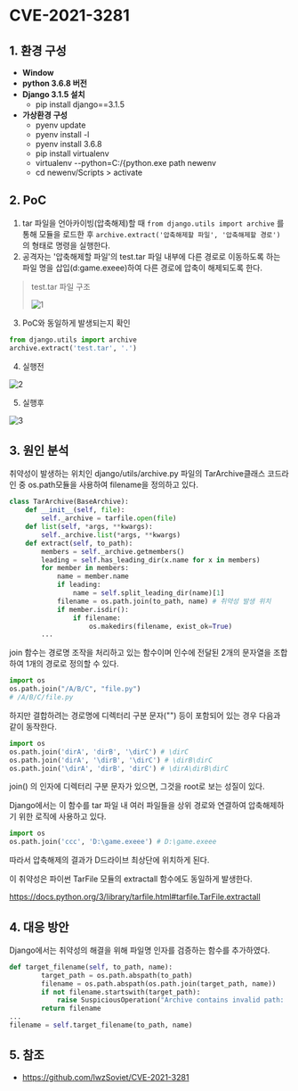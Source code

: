 # CVE-2021-3281

## 1. 환경 구성

+ **Window**
+ **python 3.6.8 버전** 
+ **Django 3.1.5 설치**
  + pip install django==3.1.5
+ **가상환경 구성**
  + pyenv update
  + pyenv install -l
  + pyenv install 3.6.8
  + pip install virtualenv
  + virtualenv --python=C:/{python.exe path newenv
  + cd newenv/Scripts > activate

## 2. PoC

1. tar 파일을 언아카이빙(압축해제)할 때 `from django.utils import archive` 를 통해 모듈을 로드한 후 `archive.extract('압축해제할 파일', '압축해제할 경로')` 의 형태로 명령을 실행한다.
2. 공격자는 '압축해제할 파일'의 test.tar 파일 내부에 다른 경로로 이동하도록 하는 파일 명을 삽입(d:game.exeee)하여 다른 경로에 압축이 해제되도록 한다.

> test.tar 파일 구조
>
> ![1](https://user-images.githubusercontent.com/89399749/131081667-1e6db897-d1bf-4690-af9a-72343f4a29f2.png)



3. PoC와 동일하게 발생되는지 확인

```python
from django.utils import archive
archive.extract('test.tar', '.')
```



4. 실행전

![2](https://user-images.githubusercontent.com/89399749/131081696-e6b91e6f-cd81-4552-915a-853c6d375a8d.png)



5. 실행후

![3](https://user-images.githubusercontent.com/89399749/131081718-84c7d884-aa10-432d-9829-3b94472fa6a0.png)




## 3. 원인 분석



취약성이 발생하는 위치인 django/utils/archive.py 파일의 TarArchive클래스 코드라인 중 os.path모듈을 사용하여 filename을 정의하고 있다.

```python
class TarArchive(BaseArchive):
    def __init__(self, file):
        self._archive = tarfile.open(file)
    def list(self, *args, **kwargs):
        self._archive.list(*args, **kwargs)
    def extract(self, to_path):
        members = self._archive.getmembers()
        leading = self.has_leading_dir(x.name for x in members)
        for member in members:
            name = member.name
            if leading:
                name = self.split_leading_dir(name)[1]
            filename = os.path.join(to_path, name) # 취약성 발생 위치
            if member.isdir():
                if filename:
                    os.makedirs(filename, exist_ok=True)
		...
```



join 함수는 경로명 조작을 처리하고 있는 함수이며 인수에 전달된 2개의 문자열을 조합하여 1개의 경로로 정의할 수 있다.

```python
import os
os.path.join("/A/B/C", "file.py")
# /A/B/C/file.py
```



하지만 결합하려는 경로명에 디렉터리 구분 문자("\") 등이 포함되어 있는 경우 다음과 같이 동작한다.

```python
import os
os.path.join('dirA', 'dirB', '\dirC') # \dirC
os.path.join('dirA', '\dirB', '\dirC') # \dirB\dirC
os.path.join('\dirA', 'dirB', 'dirC') # \dirA\dirB\dirC
```

join() 의 인자에 디렉터리 구분 문자가 있으면, 그것을 root로 보는 성질이 있다.



Django에서는 이 함수를 tar 파일 내 여러 파일들을 상위 경로와 연결하여 압축해제하기 위한 로직에 사용하고 있다.

```python
import os
os.path.join('ccc', 'D:\game.exeee') # D:\game.exeee
```

따라서 압축해제의 결과가 D드라이브 최상단에 위치하게 된다.



이 취약성은 파이썬 TarFile 모듈의 extractall 함수에도 동일하게 발생한다.

https://docs.python.org/3/library/tarfile.html#tarfile.TarFile.extractall



## 4. 대응 방안

Django에서는 취약성의 해결을 위해 파일명 인자를 검증하는 함수를 추가하였다.

```python
def target_filename(self, to_path, name):
        target_path = os.path.abspath(to_path)
        filename = os.path.abspath(os.path.join(target_path, name))
        if not filename.startswith(target_path):
            raise SuspiciousOperation("Archive contains invalid path: '%s'" % name)
        return filename
...
filename = self.target_filename(to_path, name)
```



## 5. 참조

+ https://github.com/lwzSoviet/CVE-2021-3281

